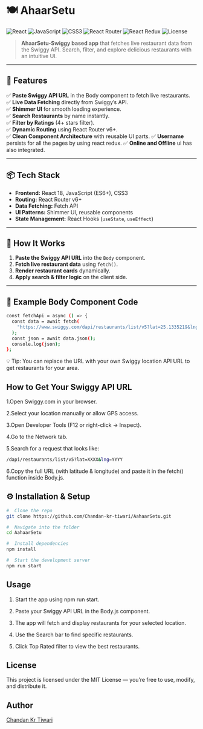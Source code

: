 # 🍽️ AhaarSetu

![React](https://img.shields.io/badge/React-18-blue?style=for-the-badge&logo=react)
![JavaScript](https://img.shields.io/badge/JavaScript-ES6-yellow?style=for-the-badge&logo=javascript)
![CSS3](https://img.shields.io/badge/CSS3-Styles-blue?style=for-the-badge&logo=css3)
![React Router](https://img.shields.io/badge/React_Router-v6.4%2B-CA4245?style=for-the-badge&logo=react-router&logoColor=white)
![React Redux](https://img.shields.io/badge/React_Redux-v8.1%2B-764ABC?style=for-the-badge&logo=redux&logoColor=white)
![License](https://img.shields.io/badge/License-MIT-orange?style=for-the-badge)



> **AhaarSetu-Swiggy based app** that fetches live restaurant data from the Swiggy API. Search, filter, and explore delicious restaurants with an intuitive UI.

---


## 🚀 Features

✅ **Paste Swiggy API URL** in the Body component to fetch live restaurants.  
✅ **Live Data Fetching** directly from Swiggy’s API.  
✅ **Shimmer UI** for smooth loading experience.  
✅ **Search Restaurants** by name instantly.  
✅ **Filter by Ratings** (4+ stars filter).  
✅ **Dynamic Routing** using React Router v6+.   
✅ **Clean Component Architecture** with reusable UI parts.
✅ **Username** persists for all the pages by using react redux.
✅ **Online and Offline** ui has also integrated.



---

## 📦 Tech Stack

- **Frontend:** React 18, JavaScript (ES6+), CSS3  
- **Routing:** React Router v6+  
- **Data Fetching:** Fetch API  
- **UI Patterns:** Shimmer UI, reusable components  
- **State Management:** React Hooks (`useState`, `useEffect`)  

---

## 🧩 How It Works

1. **Paste the Swiggy API URL** into the `Body` component.  
2. **Fetch live restaurant data** using `fetch()`.  
3. **Render restaurant cards** dynamically.  
4. **Apply search & filter logic** on the client side.  

---

## 📜 Example Body Component Code

```bash
const fetchApi = async () => {
  const data = await fetch(
    "https://www.swiggy.com/dapi/restaurants/list/v5?lat=25.1335219&lng=75.8419579&is-seo-homepage-enabled=true&page_type=DESKTOP_WEB_LISTING"
  );
  const json = await data.json();
  console.log(json);
};
```

💡 Tip: You can replace the URL with your own Swiggy location API URL to get restaurants for your area.

## How to Get Your Swiggy API URL

1.Open Swiggy.com in your browser.

2.Select your location manually or allow GPS access.

3.Open Developer Tools (F12 or right-click → Inspect).

4.Go to the Network tab.

5.Search for a request that looks like:
```bash
/dapi/restaurants/list/v5?lat=XXXX&lng=YYYY
```
6.Copy the full URL (with latitude & longitude) and paste it in the fetch() function inside Body.js.


## ⚙️ Installation & Setup

```bash
#  Clone the repo
git clone https://github.com/Chandan-kr-tiwari/AahaarSetu.git

#  Navigate into the folder
cd AahaarSetu

#  Install dependencies
npm install

#  Start the development server
npm run start
```

##  Usage
1. Start the app using npm run start.

2. Paste your Swiggy API URL in the Body.js component.

3. The app will fetch and display restaurants for your selected location.

4. Use the Search bar to find specific restaurants.

5. Click Top Rated filter to view the best restaurants.


##  License
This project is licensed under the MIT License — you’re free to use, modify, and distribute it.


## Author

[Chandan Kr Tiwari](https://github.com/Chandan-kr-tiwari)


